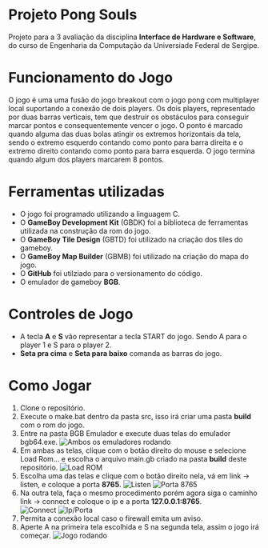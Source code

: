 # Projeto Pong Souls

Projeto para a 3 avaliação da disciplina **Interface de Hardware e Software**, do curso de Engenharia da Computação da Universiade Federal de Sergipe.

# Funcionamento do Jogo

O jogo é uma uma fusão do jogo breakout com o jogo pong com multiplayer local suportando a conexão de dois players. 
Os dois players, representado por duas barras verticais, tem que destruir os obstáculos para conseguir marcar pontos e consequentemente vencer o jogo. O ponto é marcado quando alguma das duas bolas atingir os extremos horizontais da tela, sendo o extremo esquerdo contando como ponto para barra direita e o extremo direito contando como ponto para barra esquerda.
O jogo termina quando algum dos players marcarem 8 pontos.

# Ferramentas utilizadas

- O jogo foi programado utilizando a linguagem C.
- O **GameBoy Development Kit** (GBDK) foi a biblioteca de ferramentas utilizada na construção da rom do jogo.
- O **GameBoy Tile Design** (GBTD) foi utilizado na criação dos tiles do gameboy.
- O **GameBoy Map Builder** (GBMB) foi utilizado na criação do mapa do jogo.
- O **GitHub** foi utilziado para o versionamento do código.
- O emulador de gameboy **BGB**.

# Controles de Jogo

- A tecla **A** e **S** vão representar a tecla START do jogo. Sendo A para o player 1 e S para o player 2.
- **Seta pra cima** e **Seta para baixo** comanda as barras do jogo.

# Como Jogar

1. Clone o repositório.
2. Execute o make.bat dentro da pasta src, isso irá criar uma pasta **build** com o rom do jogo.
3. Entre na pasta BGB Emulador e execute duas telas do emulador bgb64.exe.                                                                                                        ![Ambos os emuladores rodando](https://i.imgur.com/4g02LHY.png)
4. Em ambas as telas, clique com o botão direito do mouse e selecione Load Rom... e escolha o arquivo main.gb criado na pasta **build** deste repositório.                        ![Load ROM](https://i.imgur.com/FoSFOon.png)                       
5. Escolha uma das telas e clique com o botão direito nela, vá em link -> listen, e coloque a porta **8765**.                                                                      ![Listen](https://i.imgur.com/OH638vg.png)                                                                                                                                      ![Porta 8765](https://imgur.com/sQD9Ykj.png) 
6. Na outra tela, faça o mesmo procedimento porém agora siga o caminho link -> connect e coloque o ip e a porta **127.0.0.1:8765**.<br/>                                                ![Connect](https://imgur.com/Qj5fgnR.png)                                                                                                                                        ![Ip/Porta](https://imgur.com/gvbz84K.png)                                              
8. Permita a conexão local caso o firewall emita um aviso.
9. Aperte A na primeira tela escolhida e S na segunda tela, assim o jogo irá começar.                                                                                            ![Jogo rodando](https://imgur.com/mcH2Q9l.png)
